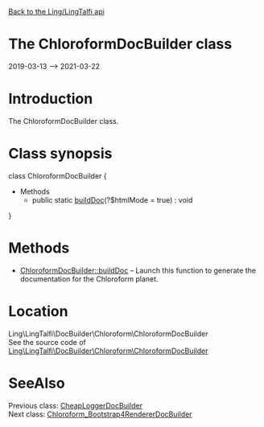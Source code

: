 [Back to the Ling/LingTalfi api](https://github.com/lingtalfi/LingTalfi/blob/master/doc/api/Ling/LingTalfi.md)



The ChloroformDocBuilder class
================
2019-03-13 --> 2021-03-22






Introduction
============

The ChloroformDocBuilder class.



Class synopsis
==============


class <span class="pl-k">ChloroformDocBuilder</span>  {

- Methods
    - public static [buildDoc](https://github.com/lingtalfi/LingTalfi/blob/master/doc/api/Ling/LingTalfi/DocBuilder/Chloroform/ChloroformDocBuilder/buildDoc.md)(?$htmlMode = true) : void

}






Methods
==============

- [ChloroformDocBuilder::buildDoc](https://github.com/lingtalfi/LingTalfi/blob/master/doc/api/Ling/LingTalfi/DocBuilder/Chloroform/ChloroformDocBuilder/buildDoc.md) &ndash; Launch this function to generate the documentation for the Chloroform planet.





Location
=============
Ling\LingTalfi\DocBuilder\Chloroform\ChloroformDocBuilder<br>
See the source code of [Ling\LingTalfi\DocBuilder\Chloroform\ChloroformDocBuilder](https://github.com/lingtalfi/LingTalfi/blob/master/DocBuilder/Chloroform/ChloroformDocBuilder.php)



SeeAlso
==============
Previous class: [CheapLoggerDocBuilder](https://github.com/lingtalfi/LingTalfi/blob/master/doc/api/Ling/LingTalfi/DocBuilder/CheapLogger/CheapLoggerDocBuilder.md)<br>Next class: [Chloroform_Bootstrap4RendererDocBuilder](https://github.com/lingtalfi/LingTalfi/blob/master/doc/api/Ling/LingTalfi/DocBuilder/Chloroform_Bootstrap4Renderer/Chloroform_Bootstrap4RendererDocBuilder.md)<br>

